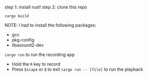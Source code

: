 
step 1: install rust!
step 2: clone this repo

`cargo build`

NOTE: I had to install the following packages:
* gcc
* pkg-config
* libasound2-dev

`cargo run` to run the recording app
* Hold the `R` key to record
* Press `Escape` or `Q` to exit
`cargo run -- [file]` to run the playback
